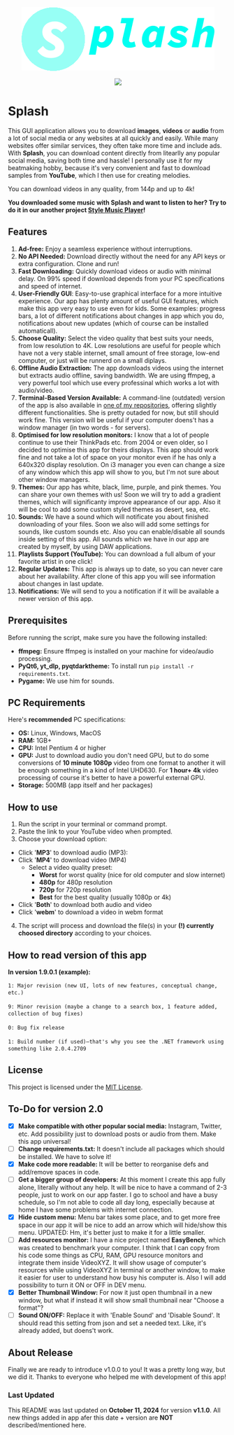 <p align="center">
  <img src="Splash_Logo.png" alt="App Logo"/>
</p>

<p align="center">
  <img src="https://img.shields.io/badge/LICENSE-MIT-green"/>
</p>

# Splash

This GUI application allows you to download **images**, **videos** or **audio** from a lot of social media or any websites at all quickly and easily. While many websites offer similar services, they often take more time and include ads. With **Splash**, you can download content directly from litearlly any popular social media, saving both time and hassle! I personally use it for my beatmaking hobby, because it's very convenient and fast to download samples from **YouTube**, which I then use for creating melodies.

You can download videos in any quality, from 144p and up to 4k!

**You downloaded some music with Splash and want to listen to her? Try to do it in our another project [Style Music Player](https://github.com/Vadkon07/Style_Music_Player)!**

## Features
1. **Ad-free:** Enjoy a seamless experience without interruptions.
2. **No API Needed:** Download directly without the need for any API keys or extra configuration. Clone and run!
3. **Fast Downloading:** Quickly download videos or audio with minimal delay. On 99% speed if download depends from your PC specifications and speed of internet.
4. **User-Friendly GUI**: Easy-to-use graphical interface for a more intuitive experience. Our app has plenty amount of useful GUI features, which make this app very easy to use even for kids. Some examples: progress bars, a lot of different notifications about changes in app which you do, notifications about new updates (which of course can be installed automaticall).
5. **Choose Quality:** Select the video quality that best suits your needs, from low resolution to 4K. Low resolutions are useful for people which have not a very stable internet, small amount of free storage, low-end computer, or just will be runnerd on a small diplays.
6. **Offline Audio Extraction:** The app downloads videos using the internet but extracts audio offline, saving bandwidth. We are using ffmpeg, a very powerful tool which use every professinal which works a lot with audio/video.
7. **Terminal-Based Version Available:** A command-line (outdated) version of the app is also available in [one of my repositories](https://github.com/Vadkon07/YouTube_Downloader), offering slightly different functionalities. She is pretty outaded for now, but still should work fine. This version will be useful if your computer doens't has a window manager (in two words - for servers).
8. **Optimised for low resolution monitors:** I know that a lot of people continue to use their ThinkPads etc. from 2004 or even older, so I decided to optimise this app for theirs displays. This app should work fine and not take a lot of space on your monitor even if he has only a 640x320 display resolution. On i3 manager you even can change a size of any window which this app will show to you, but I'm not sure about other window managers.
9. **Themes:** Our app has white, black, lime, purple, and pink themes. You can share your own themes with us! Soon we will try to add a gradient themes, which will significanty improve appearance of our app. Also it will be cool to add some custom styled themes as desert, sea, etc.
10. **Sounds:** We have a sound which will notificate you about finished downloading of your files. Soon we also will add some settings for sounds, like custom sounds etc. Also you can enable/disable all sounds inside setting of this app. All sounds which we have in our app are created by myself, by using DAW applications.
11. **Playlists Support (YouTube):** You can download a full album of your favorite artist in one click!
12. **Regular Updates:** This app is always up to date, so you can never care about her availability. After clone of this app you will see information about changes in last update.
13. **Notifications:** We will send to you a notification if it will be available a newer version of this app.

## Prerequisites

Before running the script, make sure you have the following installed:

- **ffmpeg:** Ensure ffmpeg is installed on your machine for video/audio processing.
- **PyQt6, yt_dlp, pyqtdarktheme:** To install run `pip install -r requirements.txt`.
- **Pygame:** We use him for sounds.

## PC Requirements

Here's **recommended** PC specifications:

- **OS:** Linux, Windows, MacOS
- **RAM:** 1GB+
- **CPU:** Intel Pentium 4 or higher
- **GPU:** Just to download audio you don't need GPU, but to do some conversions of **10 minute 1080p** video from one format to another it will be enough something in a kind of Intel UHD630. For **1 hour+ 4k** video processing of course it's better to have a powerful external GPU.
- **Storage:** 500MB (app itself and her packages)

## How to use

1. Run the script in your terminal or command prompt.
2. Paste the link to your YouTube video when prompted.
3. Choose your download option:
- Click '**MP3**' to download audio (MP3):
- Click '**MP4**' to download video (MP4)
    - Select a video quality preset:
        - **Worst** for worst quality (nice for old computer and slow internet)
        - **480p** for 480p resolution
        - **720p** for 720p resolution
        - **Best** for the best quality (usually 1080p or 4k)
- Click '**Both**' to download both audio and video
- Click '**webm**' to download a video in webm format

4. The script will process and download the file(s) in your **(!) currently choosed directory** according to your choices.

## How to read version of this app

**In version 1.9.0.1 (example):**

    1: Major revision (new UI, lots of new features, conceptual change, etc.)

    9: Minor revision (maybe a change to a search box, 1 feature added, collection of bug fixes)

    0: Bug fix release

    1: Build number (if used)—that's why you see the .NET framework using something like 2.0.4.2709

## License

This project is licensed under the [MIT License](./LICENSE).

## To-Do for version 2.0

- [x] **Make compatible with other popular social media:** Instagram, Twitter, etc. Add possibility just to download posts or audio from them. Make this app universal!
- [ ] **Change requirements.txt:** It doesn't include all packages which should be installed. We have to solve it!
- [x] **Make code more readable:** It will be better to reorganise defs and add/remove spaces in code.
- [ ] **Get a bigger group of developers:** At this moment I create this app fully alone, literally without any help. It will be nice to have a command of 2-3 people, just to work on our app faster. I go to school and have a busy schedule, so I'm not able to code all day long, especially because at home I have some problems with internet connection.
- [x] **Hide custom menu:** Menu bar takes some place, and to get more free space in our app it will be nice to add an arrow which will hide/show this menu. UPDATED: Hm, it's better just to make it for a little smaller.
- [ ] **Add resources monitor:** I have a nice project named **EasyBench**, which was created to benchmark your computer. I think that I can copy from his code some things as CPU, RAM, GPU resource monitors and integrate them inside VideoXYZ. It will show usage of computer's resources while using VideoXYZ in terminal or another window, to make it easier for user to understand how busy his computer is. Also I will add possibility to turn it ON or OFF in DEV menu.
- [x] **Better Thumbnail Window:** For now it just open thumbnail in a new window, but what if instead it will show small thumbnail near "Choose a format"?
- [ ] **Sound ON/OFF:** Replace it with 'Enable Sound' and 'Disable Sound'. It should read this setting from json and set a needed text. Like, it's already added, but doens't work.

## About Release

Finally we are ready to introduce v1.0.0 to you! It was a pretty long way, but we did it. Thanks to everyone who helped me with development of this app!

### Last Updated
This README was last updated on **October 11, 2024** for version **v1.1.0**. All new things added in app afer this date + version are **NOT** described/mentioned here.
